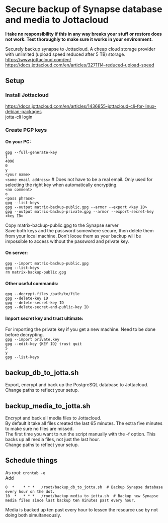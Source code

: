 # Secure backup of Synapse database and media to Jottacloud

**I take no responsibility if this in any way breaks your stuff or restore does not work. Test thoroughly to make sure it works in your environment.**

Securely backup synapse to Jottacloud. A cheap cloud storage provider with unlimited (upload speed reduced after 5 TB) storage.  
https://www.jottacloud.com/en/  
https://docs.jottacloud.com/en/articles/3271114-reduced-upload-speed

## Setup

### Install Jottacloud
https://docs.jottacloud.com/en/articles/1436855-jottacloud-cli-for-linux-debian-packages  
jotta-cli login

### Create PGP keys
#### On your PC:
`gpg --full-generate-key`  
`1`  
`4096`  
`0`  
`y`  
`<your name>`  
`<some email address>`  # Does not have to be a real email. Only used for selecting the right key when automatically encrypting.  
`<no comment>`  
`o`  
`<pass phrase>`  
`gpg --list-keys`  
`gpg --output matrix-backup-public.gpg --armor --export <key ID>`  
`gpg --output matrix-backup-private.gpg --armor --export-secret-key <key ID>`  

Copy matrix-backup-public.gpg to the Synapse server  
Save both keys and the password somewhere secure, then delete them from your local machine. Don't loose them as your backup will be impossible to access without the password and private key.

#### On server:
`gpg --import matrix-backup-public.gpg`  
`gpg --list-keys`  
`rm matrix-backup-public.gpg`

#### Other useful commands:
`gpg --decrypt-files /path/to/file`  
`gpg --delete-key ID`  
`gpg --delete-secret-key ID`  
`gpg --delete-secret-and-public-key ID`

#### Import secret key and trust ultimate:
For importing the private key if you get a new machine. Need to be done before decrypting.  
`gpg --import private.key`  
`gpg --edit-key {KEY ID} trust quit`  
`5`  
`y`  
`gpg --list-keys`

## backup_db_to_jotta.sh
Export, encrypt and back up the PostgreSQL database to Jottacloud.  
Change paths to reflect your setup.

## backup_media_to_jotta.sh
Encrypt and back all media files to Jottacloud.  
By default it take all files created the last 65 minutes. The extra five minutes to make sure no files are missed.  
The first time you want to run the script manually with the -f option. This backs up all media files, not just the last hour.  
Change paths to reflect your setup.

## Schedule things
As root: `crontab -e`  
Add  
```
0  *	* * *	/root/backup_db_to_jotta.sh  # Backup Synapse database every hour on the dot.
10  *	* * *	/root/backup_media_to_jotta.sh  # Backup new Synapse media files since last backup ten minutes past every hour.
```  

Media is backed up ten past every hour to lessen the resource use by not doing both simultaneously.
